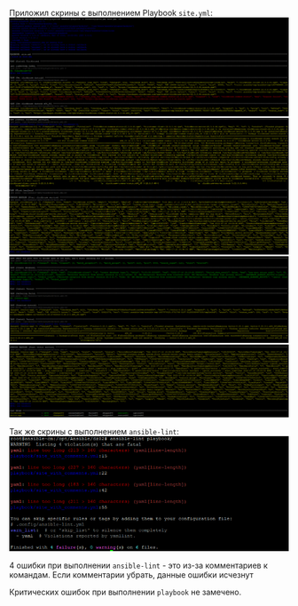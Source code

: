 Приложил скрины с выполнением Playbook `site.yml`:
![img](Images/1.png)
![img](Images/2.png)
![img](Images/3.png)
![img](Images/4.png)

Так же скрины с выполнением `ansible-lint`:
![img](Images/5.png)

4 ошибки при выполнении `ansible-lint` - это из-за комментариев к командам. Если комментарии убрать, данные ошибки исчезнут

Критических ошибок при выполнении `playbook` не замечено.
